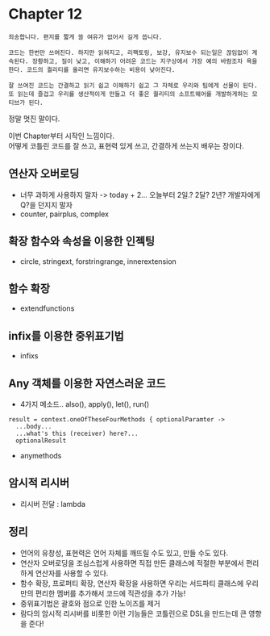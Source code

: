 # Chapter 12
```
죄송합니다. 편지를 짧게 쓸 여유가 없어서 길게 씁니다.
```

```
코드는 한번만 쓰여진다. 하지만 읽혀지고, 리팩토링, 보강, 유지보수 되는일은 끊임없이 계속된다. 장황하고, 질이 낮고, 이해하기 어려운 코드는 지구상에서 가장 예의 바람조차 욕을 한다. 코드의 퀄리티를 올리면 유지보수하는 비용이 낮아진다.  
  
잘 쓰여진 코드는 간결하고 읽기 쉽고 이해하기 쉽고 그 자체로 우리와 팀에게 선물이 된다. 또 읽는데 즐겁고 우리를 생산적이게 만들고 더 좋은 퀄리티의 소프트웨어를 개발하게하는 모티브가 된다.
```
정말 멋진 말이다.

이번 Chapter부터 시작인 느낌이다.  
어떻게 코틀린 코드를 잘 쓰고, 표현력 있게 쓰고, 간결하게 쓰는지 배우는 장이다.  

## 연산자 오버로딩
- 너무 과하게 사용하지 말자 -> today + 2... 오늘부터 2일.? 2달? 2년? 개발자에게 Q?을 던지지 말자
- counter, pairplus, complex 

## 확장 함수와 속성을 이용한 인젝팅
- circle, stringext, forstringrange, innerextension

## 함수 확장
- extendfunctions

## infix를 이용한 중위표기법
- infixs

## Any 객체를 이용한 자연스러운 코드
- 4가지 메소드.. also(), apply(), let(), run()
```
result = context.oneOfTheseFourMethods { optionalParamter ->
  ...body...
  ...what's this (receiver) here?...
  optionalResult
```
- anymethods

## 암시적 리시버
- 리시버 전달 : lambda

## 정리
- 언어의 유창성, 표현력은 언어 자체를 깨뜨릴 수도 있고, 만들 수도 있다.
- 연산자 오버로딩을 조심스럽게 사용하면 직접 만든 클래스에 적절한 부분에서 편리하게 연산자를 사용할 수 있다.
- 함수 확장, 프로퍼티 확장, 연산자 확장을 사용하면 우리는 서드파티 클래스에 우리만의 편리한 멤버를 추가해서 코드에 직관성을 추가 가능!
- 중위표기법은 괄호와 점으로 인한 노이즈를 제거
- 람다의 암시적 리시버를 비롯한 이런 기능들은 코틀린으로 DSL을 만드는데 큰 영향을 준다!

